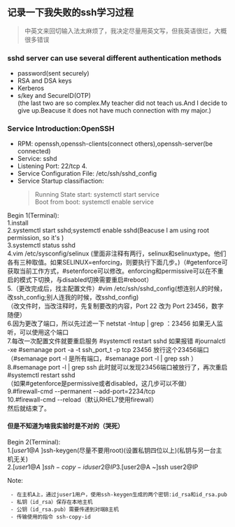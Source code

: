 ## 记录一下我失败的ssh学习过程  
> 中英文来回切输入法太麻烦了，我决定尽量用英文写，但我英语很烂，大概很多错误  

### sshd server can use several different authentication methods  
- password(sent securely)  
- RSA and DSA keys  
- Kerberos  
- s/key and SecureID(OTP)  
(the last two are so complex.My teacher did not teach us.And I decide to give up.Beacuse it does not have much connection with my major.)  

### Service Introduction:OpenSSH  
- RPM: openssh,openssh-clients(connect others),openssh-server(be connected)  
- Service: sshd  
- Listening Port: 22/tcp  4.
- Service Configuration File: /etc/ssh/sshd_config  
- Service Startup classifiaction:  
    > Running State start: systemctl start service  
    > Boot from boot: systemctl enable service  
    
Begin 1(Terminal):  
1.install  
2.systemctl start sshd;systemctl enable sshd(Beacuse I am using root permission, so it's )  
3.systemctl status sshd  
4.vim /etc/sysconfig/selinux (里面非注释有两行，selinux和selinuxtype。他们各有三种取值。如果SELINUX=enforcing，则要执行下面几步。)（#getenforce可获取当前工作方式，#setenforce可以修改。enforcing和permissive可以在不重启的模式下切换，与disabled切换需要重启#reboot）  
5.（更改完成后，找主配置文件）#vim /etc/ssh/sshd_config(想连别人的时候，改ssh_config;别人连我的时候，改sshd_config)  
    （改文件时，当改注释时，先复制要改的内容，Port 22 改为 Port 23456，数字随便）  
6.因为更改了端口，所以先过滤一下 netstat -lntup | grep ：23456 如果无人监听，可以使用这个端口  
7.每改一次配置文件就要重启服务 #systemctl restart sshd 如果报错 #journalctl -xe #semanage port -a -t ssh_port_t -p tcp 23456 放行这个23456端口 （#semanage port -l 是所有端口，#semanage port -l | grep ssh ）  
8.#semanage port -l | grep ssh 此时就可以发现23456端口被放行了，再次重启#systemctl restart sshd  
（如果#getenforce是permissive或者disabled，这几步可以不做）  
9.#firewall-cmd --permanent --add-port=2234/tcp  
10.#firewall-cmd --reload（默认RHEL7使用firewall）  
然后就结束了。  

#### 但是不知道为啥我实验时是不对的（哭死）  
Begin 2(Terminal):  
1.$[user1@A ~]$ssh-keygen(尽量不要用root)(设置私钥四位以上)(私钥与另一台主机无关)  
2.$[user1@A ~]ssh-copy-id user2@IP  
3.$[user2@A ~]ssh user2@IP  

Note:  

     - 在主机A上，通过juser1用户，使用ssh-keygen生成的两个密钥:id_rsa和id_rsa.pub  
     - 私钥（id_rsa）保存在本地主机  
     - 公钥（id_rsa.pub）需要传递到对端B主机  
     - 传输使用的指令 ssh-copy-id
    

